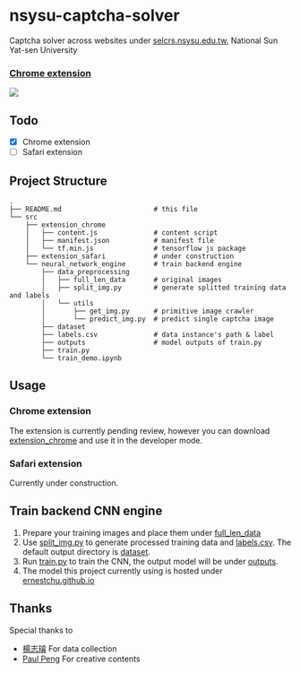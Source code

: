 # nsysu-captcha-solver
Captcha solver across websites under [selcrs.nsysu.edu.tw](https://selcrs.nsysu.edu.tw), National Sun Yat-sen University
### [Chrome extension](https://chrome.google.com/webstore/detail/%E8%BB%8A%E7%AE%A1%E6%9C%83%E9%82%84%E6%88%91%E9%8C%A2/naodomfadjejcbhdhnhpoffjjiljmnch?hl=en-US&authuser=0)
![](https://media.giphy.com/media/1rX8IEL6WCd7gne9cm/giphy.gif)

## Todo
- [X] Chrome extension
- [ ] Safari extension

## Project Structure
```shell
.
├── README.md                       # this file
└── src
    ├── extension_chrome
    │   ├── content.js              # content script
    │   ├── manifest.json           # manifest file
    │   └── tf.min.js               # tensorflow js package
    ├── extension_safari            # under construction
    └── neural_network_engine       # train backend engine
        ├── data_preprocessing
        │   ├── full_len_data       # original images
        │   ├── split_img.py        # generate splitted training data and labels
        │   └── utils
        │       ├── get_img.py      # primitive image crawler
        │       └── predict_img.py  # predict single captcha image
        ├── dataset
        ├── labels.csv              # data instance's path & label
        ├── outputs                 # model outputs of train.py
        ├── train.py
        └── train_demo.ipynb
```
## Usage
### Chrome extension
The extension is currently pending review, however you can download [extension_chrome](src/extension_chrome) and use it in the developer mode.
### Safari extension
Currently under construction.

## Train backend CNN engine
1. Prepare your training images and place them under [full_len_data](src/neural_network_engine/data_preprocessing/full_len_data)
2. Use [split_img.py](src/neural_network_engine/data_preprocessing/split_img.py) to generate processed training data and [labels.csv](src/neural_network_engine/labels.csv). The default output directory is [dataset](src/neural_network_engine/dataset).
3. Run [train.py](src/neural_network_engine/train.py) to train the CNN, the output model will be under [outputs](src/neural_network_engine/outputs).
4. The model this project currently using is hosted under [ernestchu.github.io](https://ernestchu.github.io/files/nsysu-captcha-solver/model_tfjs/model.json)

## Thanks
Special thanks to
- [楊志璿](https://github.com/25077667) For data collection
- [Paul Peng]() For creative contents
